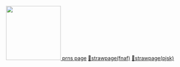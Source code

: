 <a href="https://github.com/kittinan/spotify-github-profile">
  <img src="https://spotify-github-profile.kittinanx.com/api/view?uid=31iqdhgkkor3xz6e424ojw2xxlaa&cover_image=true&theme=default&show_offline=true&background_color=0e1116&interchange=false&bar_color=e41111" width="150">
</a>
<a href="https://en.pronouns.page/@alienstage">prns page</a> <a href="https://gifties-for-char.straw.page/">🎁strawpage(fnaf)</a> <a href="https://ena-enanena.straw.page/">🎁strawpage(pjsk)</a>
<a ![](https://files.catbox.moe/4qiabu.jpeg) >
